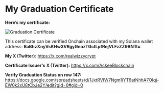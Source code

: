 # My Graduation Certificate

**Here’s my certificate:**

![Graduation Certificate](https://raw.githubusercontent.com/realwizzycrypt/Solana-Developer-Certification/main/Graduation_Certificate.jpg)

This certificate can be verified Onchain associated with my Solana wallet address: **BaBhzXnyVsKHw3VRgyGeazTGctLpfRejVLFzZZ9BNTtu**

**My X (Twitter):** https://x.com/realwizzycrypt

**Certificate Issuer's X (Twitter):** https://x.com/AckeeBlockchain

**Verify Graduation Status on row 147:** https://docs.google.com/spreadsheets/d/1JxtRVIW7Ngm1iYT6atNhhA7OIqj-EW0k2xU8tCbJe2Y/edit?gid=0#gid=0
